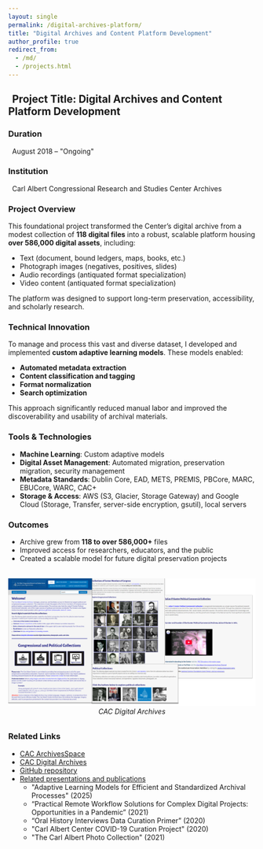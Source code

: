 ```yaml
---
layout: single
permalink: /digital-archives-platform/
title: "Digital Archives and Content Platform Development"
author_profile: true
redirect_from: 
  - /md/
  - /projects.html
---
```


## <span style="padding-left: 0.5rem;">Project Title: Digital Archives and Content Platform Development</span>

### Duration
<span style="padding-left: 0.5rem;">August 2018 – "Ongoing"</span>

### Institution
<span style="padding-left: 0.5rem;">Carl Albert Congressional Research and Studies Center Archives</span>

### Project Overview
This foundational project transformed the Center’s digital archive from a modest collection of **118 digital files** into a robust, scalable platform housing **over 586,000 digital assets**, including:

- Text (document, bound ledgers, maps, books, etc.)
- Photograph images (negatives, positives, slides)
- Audio recordings (antiquated format specialization)
- Video content (antiquated format specialization)

The platform was designed to support long-term preservation, accessibility, and scholarly research.

### Technical Innovation
To manage and process this vast and diverse dataset, I developed and implemented **custom adaptive learning models**. These models enabled:

- **Automated metadata extraction**
- **Content classification and tagging**
- **Format normalization**
- **Search optimization**

This approach significantly reduced manual labor and improved the discoverability and usability of archival materials.

### Tools & Technologies
- **Machine Learning**: Custom adaptive models  
- **Digital Asset Management**: Automated migration, preservation migration, security management  
- **Metadata Standards**: Dublin Core, EAD, METS, PREMIS, PBCore, MARC, EBUCore, WARC, CAC+  
- **Storage & Access**: AWS (S3, Glacier, Storage Gateway) and Google Cloud (Storage, Transfer, server-side encryption, gsutil), local servers

### Outcomes
- Archive grew from **118 to over 586,000+** files  
- Improved access for researchers, educators, and the public  
- Created a scalable model for future digital preservation projects

<figure style="text-align: center; margin: 2rem 0;">
  <img src="/images/Jones_DA.jpg" alt="CAC Digital Archives" style="max-width: 100%; height: auto;">
  <figcaption style="font-style: italic;">CAC Digital Archives</figcaption>
</figure>

### Related Links
- [CAC ArchivesSpace](https://arc.ou.edu/)
- [CAC Digital Archives](https://oucac.access.preservica.com/)
- [GitHub repository](https://github.com/prys0000)
- [Related presentations and publications](https://arc.ou.edu/)
  - "Adaptive Learning Models for Efficient and Standardized Archival Processes" (2025)
  - “Practical Remote Workflow Solutions for Complex Digital Projects: Opportunities in a Pandemic” (2021)
  - “Oral History Interviews Data Curation Primer” (2020)
  - "Carl Albert Center COVID-19 Curation Project" (2020)
  - "The Carl Albert Photo Collection" (2021)
